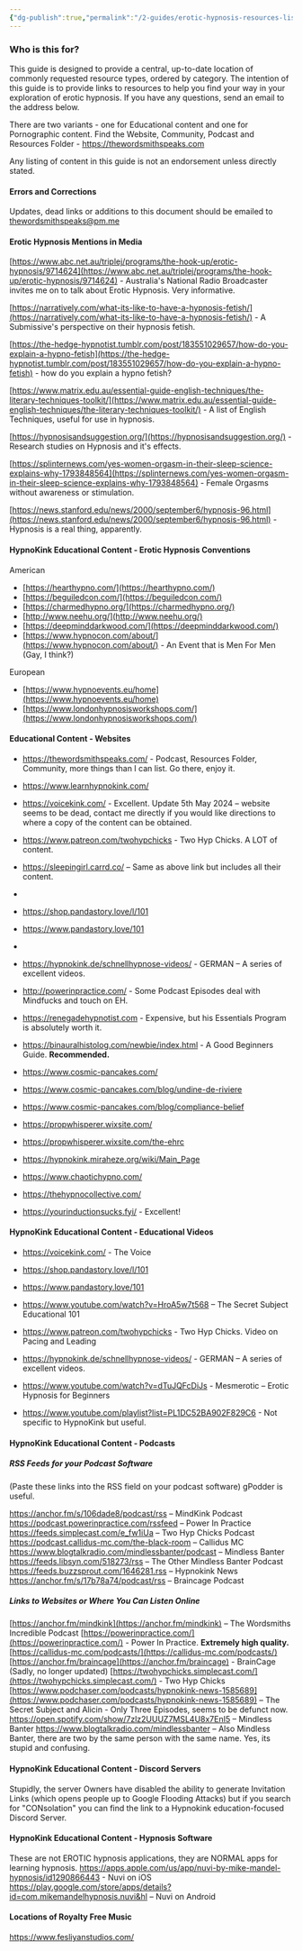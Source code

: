 ```yaml
---
{"dg-publish":true,"permalink":"/2-guides/erotic-hypnosis-resources-list-educational/"}
---
```



### Who is this for?

This guide is designed to provide a central, up-to-date location of commonly requested resource types, ordered by category. The intention of this guide is to provide links to resources to help you find your way in your exploration of erotic hypnosis. If you have any questions, send an email to the address below.

There are two variants - one for Educational content and one for Pornographic content. Find the Website, Community, Podcast and Resources Folder - https://thewordsmithspeaks.com

Any listing of content in this guide is not an endorsement unless directly stated.

#### Errors and Corrections

Updates, dead links or additions to this document should be emailed to thewordsmithspeaks@pm.me

#### Erotic Hypnosis Mentions in Media

[https://www.abc.net.au/triplej/programs/the-hook-up/erotic-hypnosis/9714624](https://www.abc.net.au/triplej/programs/the-hook-up/erotic-hypnosis/9714624) - Australia's National Radio Broadcaster invites me on to talk about Erotic Hypnosis. Very informative.

[https://narratively.com/what-its-like-to-have-a-hypnosis-fetish/](https://narratively.com/what-its-like-to-have-a-hypnosis-fetish/) - A Submissive's perspective on their hypnosis fetish.

[https://the-hedge-hypnotist.tumblr.com/post/183551029657/how-do-you-explain-a-hypno-fetish](https://the-hedge-hypnotist.tumblr.com/post/183551029657/how-do-you-explain-a-hypno-fetish) - how do you explain a hypno fetish?

[https://www.matrix.edu.au/essential-guide-english-techniques/the-literary-techniques-toolkit/](https://www.matrix.edu.au/essential-guide-english-techniques/the-literary-techniques-toolkit/) - A list of English Techniques, useful for use in hypnosis.

[https://hypnosisandsuggestion.org/](https://hypnosisandsuggestion.org/) - Research studies on Hypnosis and it's effects.

[https://splinternews.com/yes-women-orgasm-in-their-sleep-science-explains-why-1793848564](https://splinternews.com/yes-women-orgasm-in-their-sleep-science-explains-why-1793848564) - Female Orgasms without awareness or stimulation.

[https://news.stanford.edu/news/2000/september6/hypnosis-96.html](https://news.stanford.edu/news/2000/september6/hypnosis-96.html) - Hypnosis is a real thing, apparently.

#### HypnoKink Educational Content - Erotic Hypnosis Conventions

American

- [https://hearthypno.com/](https://hearthypno.com/)
- [https://beguiledcon.com/](https://beguiledcon.com/)
- [https://charmedhypno.org/](https://charmedhypno.org/)
- [http://www.neehu.org/](http://www.neehu.org/)
- [https://deepminddarkwood.com/](https://deepminddarkwood.com/)
- [https://www.hypnocon.com/about/](https://www.hypnocon.com/about/) - An Event that is Men For Men (Gay, I think?)

European

- [https://www.hypnoevents.eu/home](https://www.hypnoevents.eu/home)
- [https://www.londonhypnosisworkshops.com/](https://www.londonhypnosisworkshops.com/)

#### Educational Content - Websites

- https://thewordsmithspeaks.com/ - Podcast, Resources Folder, Community, more things than I can list. Go there, enjoy it.
- https://www.learnhypnokink.com/
- https://voicekink.com/ - Excellent. Update 5th May 2024 – website seems to be dead, contact me directly if you would like directions to where a copy of the content can be obtained.
- https://www.patreon.com/twohypchicks - Two Hyp Chicks. A LOT of content.
- https://sleepingirl.carrd.co/ – Same as above link but includes all their content.
- 
- https://shop.pandastory.love/l/101
- https://www.pandastory.love/101
- 
- https://hypnokink.de/schnellhypnose-videos/ - GERMAN – A series of excellent videos.
- http://powerinpractice.com/ - Some Podcast Episodes deal with Mindfucks and touch on EH.
- https://renegadehypnotist.com - Expensive, but his Essentials Program is absolutely worth it.
- https://binauralhistolog.com/newbie/index.html - A Good Beginners Guide. **Recommended.**
- https://www.cosmic-pancakes.com/
- https://www.cosmic-pancakes.com/blog/undine-de-riviere
- https://www.cosmic-pancakes.com/blog/compliance-belief

- https://propwhisperer.wixsite.com/
- https://propwhisperer.wixsite.com/the-ehrc

- https://hypnokink.miraheze.org/wiki/Main_Page

- https://www.chaotichypno.com/

- https://thehypnocollective.com/

- https://yourinductionsucks.fyi/ - Excellent!

#### HypnoKink Educational Content - Educational Videos

- https://voicekink.com/ - The Voice
- https://shop.pandastory.love/l/101
- https://www.pandastory.love/101
- https://www.youtube.com/watch?v=HroA5w7t568 – The Secret Subject Educational 101
- https://www.patreon.com/twohypchicks - Two Hyp Chicks. Video on Pacing and Leading
- https://hypnokink.de/schnellhypnose-videos/ - GERMAN – A series of excellent videos.
- https://www.youtube.com/watch?v=dTuJQFcDiJs - Mesmerotic – Erotic Hypnosis for Beginners

- https://www.youtube.com/playlist?list=PL1DC52BA902F829C6 - Not specific to HypnoKink but useful.

#### HypnoKink Educational Content - Podcasts

##### RSS Feeds for your Podcast Software

(Paste these links into the RSS field on your podcast software) gPodder is useful.

https://anchor.fm/s/106dade8/podcast/rss – MindKink Podcast
https://podcast.powerinpractice.com/rssfeed – Power In Practice
https://feeds.simplecast.com/e_fw1iUa – Two Hyp Chicks Podcast
https://podcast.callidus-mc.com/the-black-room – Callidus MC
https://www.blogtalkradio.com/mindlessbanter/podcast – Mindless Banter
https://feeds.libsyn.com/518273/rss – The Other Mindless Banter Podcast
https://feeds.buzzsprout.com/1646281.rss – Hypnokink News
https://anchor.fm/s/17b78a74/podcast/rss – Braincage Podcast

##### Links to Websites or Where You Can Listen Online

[https://anchor.fm/mindkink](https://anchor.fm/mindkink) – The Wordsmiths Incredible Podcast
[https://powerinpractice.com/](https://powerinpractice.com/) - Power In Practice. **Extremely high quality.**
[https://callidus-mc.com/podcasts/](https://callidus-mc.com/podcasts/)
[https://anchor.fm/braincage](https://anchor.fm/braincage) - BrainCage (Sadly, no longer updated)
[https://twohypchicks.simplecast.com/](https://twohypchicks.simplecast.com/) - Two Hyp Chicks
[https://www.podchaser.com/podcasts/hypnokink-news-1585689](https://www.podchaser.com/podcasts/hypnokink-news-1585689) – The Secret Subject and Alicin - Only Three Episodes, seems to be defunct now.
https://open.spotify.com/show/7zlz2UUUZ7MSL4U8x7EnI5 – Mindless Banter
https://www.blogtalkradio.com/mindlessbanter – Also Mindless Banter, there are two by the same person with the same name. Yes, its stupid and confusing.

#### HypnoKink Educational Content - Discord Servers
Stupidly, the server Owners have disabled the ability to generate Invitation Links (which opens people up to Google Flooding Attacks) but if you search for "CONsolation" you can find the link to a Hypnokink education-focused Discord Server.

#### HypnoKink Educational Content - Hypnosis Software
These are not EROTIC hypnosis applications, they are NORMAL apps for learning hypnosis.
https://apps.apple.com/us/app/nuvi-by-mike-mandel-hypnosis/id1290866443 - Nuvi on iOS
https://play.google.com/store/apps/details?id=com.mikemandelhypnosis.nuvi&hl – Nuvi on Android

#### Locations of Royalty Free Music

https://www.fesliyanstudios.com/
